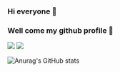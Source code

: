 ### Hi everyone 🙌
### Well come my github profile 👋
<a href="https://blog.naver.com/dhwndud980" target="_blank"><img src="https://img.shields.io/badge/blog-90EE90?style=plastic&logo=naver&logoColor=000000"/></a>
<a href="https://github.com/JuYeong17" target="_blank"><img src="https://img.shields.io/badge/github-000000?style=plastic&logo=github&logoColor=FFFFFF"/></a>

![Anurag's GitHub stats](https://github-readme-stats.vercel.app/api?username=JuYeong17&show_icons=true&theme=radical)
<!--
**JuYeong17/JuYeong17** is a ✨ _special_ ✨ repository because its `README.md` (this file) appears on your GitHub profile.

Here are some ideas to get you started:

- 🔭 I’m currently working on ...
- 🌱 I’m currently learning ...
- 👯 I’m looking to collaborate on ...
- 🤔 I’m looking for help with ...
- 💬 Ask me about ...
- 📫 How to reach me: ...
- 😄 Pronouns: ...
- ⚡ Fun fact: ...
-->
